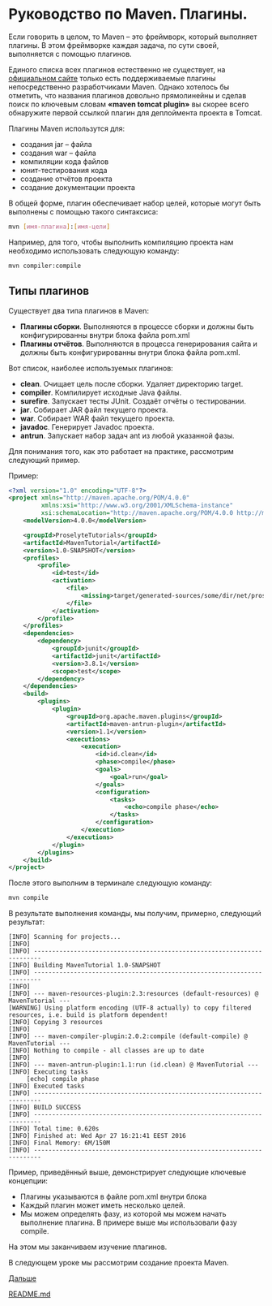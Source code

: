 # Руководство по Maven. Плагины.
Если говорить в целом, то Maven – это фреймворк, который выполняет плагины. В этом фреймворке каждая задача, по сути своей, выполняется с помощью плагинов.

Единого списка всех плагинов естественно не существует, на [официальном сайте](http://maven.apache.org/plugins/) только есть поддерживаемые плагины непосредственно разработчиками Maven. Однако хотелось бы отметить, что названия плагинов довольно прямолинейны и сделав поиск по ключевым словам **«maven tomcat plugin»** вы скорее всего обнаружите первой ссылкой плагин для деплоймента проекта в Tomcat.

Плагины Maven использутся для:
- создания jar – файла
- создания war – файла
- компиляции кода файлов
- юнит-тестирования кода
- создание отчётов проекта
- создание документации проекта

В общей форме, плагин обеспечивает набор целей, которые могут быть выполнены с помощью такого синтаксиса:

```sh
mvn [имя-плагина]:[имя-цели]
```

Например, для того, чтобы выполнить компиляцию проекта нам необходимо использовать следующую команду:

```sh
mvn compiler:compile
```

## Типы плагинов

Существует два типа плагинов в Maven:

- **Плагины сборки**. Выполняются в процессе сборки и должны быть конфигурированны внутри блока <build></build> файла pom.xml
- **Плагины отчётов**. Выполняются в процесса генерирования сайта и должны быть конфигурированны внутри блока <reporting></reporting> файла pom.xml.

Вот список, наиболее используемых плагинов:
- **clean**. Очищает цель после сборки. Удаляет директорию target.
- **compiler**. Компилирует исходные Java файлы.
- **surefire**. Запускает тесты JUnit. Создаёт отчёты о тестировании.
- **jar**. Собирает JAR файл текущего проекта.
- **war**. Собирает WAR файл текущего проекта.
- **javadoc**. Генерирует Javadoc проекта.
- **antrun**. Запускает набор задач ant из любой указанной фазы.

Для понимания того, как это работает на практике, рассмотрим следующий пример.

Пример:

```xml
<?xml version="1.0" encoding="UTF-8"?>
<project xmlns="http://maven.apache.org/POM/4.0.0"
         xmlns:xsi="http://www.w3.org/2001/XMLSchema-instance"
         xsi:schemaLocation="http://maven.apache.org/POM/4.0.0 http://maven.apache.org/xsd/maven-4.0.0.xsd">
    <modelVersion>4.0.0</modelVersion>

    <groupId>ProselyteTutorials</groupId>
    <artifactId>MavenTutorial</artifactId>
    <version>1.0-SNAPSHOT</version>
    <profiles>
        <profile>
            <id>test</id>
            <activation>
                <file>
                    <missing>target/generated-sources/some/dir/net/proselyte/maven</missing>
                </file>
            </activation>
        </profile>
    </profiles>
    <dependencies>
        <dependency>
            <groupId>junit</groupId>
            <artifactId>junit</artifactId>
            <version>3.8.1</version>
            <scope>test</scope>
        </dependency>
    </dependencies>
    <build>
        <plugins>
            <plugin>
                <groupId>org.apache.maven.plugins</groupId>
                <artifactId>maven-antrun-plugin</artifactId>
                <version>1.1</version>
                <executions>
                    <execution>
                        <id>id.clean</id>
                        <phase>compile</phase>
                        <goals>
                            <goal>run</goal>
                        </goals>
                        <configuration>
                            <tasks>
                                <echo>compile phase</echo>
                            </tasks>
                        </configuration>
                    </execution>
                </executions>
            </plugin>
        </plugins>
    </build>
</project>
```

После этого выполним в терминале следующую команду:

```sh
mvn compile
```

В результате выполнения команды, мы получим, примерно, следующий результат:

```log
[INFO] Scanning for projects...
[INFO]                                                                         
[INFO] ------------------------------------------------------------------------
[INFO] Building MavenTutorial 1.0-SNAPSHOT
[INFO] ------------------------------------------------------------------------
[INFO] 
[INFO] --- maven-resources-plugin:2.3:resources (default-resources) @ MavenTutorial ---
[WARNING] Using platform encoding (UTF-8 actually) to copy filtered resources, i.e. build is platform dependent!
[INFO] Copying 3 resources
[INFO] 
[INFO] --- maven-compiler-plugin:2.0.2:compile (default-compile) @ MavenTutorial ---
[INFO] Nothing to compile - all classes are up to date
[INFO] 
[INFO] --- maven-antrun-plugin:1.1:run (id.clean) @ MavenTutorial ---
[INFO] Executing tasks
     [echo] compile phase
[INFO] Executed tasks
[INFO] ------------------------------------------------------------------------
[INFO] BUILD SUCCESS
[INFO] ------------------------------------------------------------------------
[INFO] Total time: 0.620s
[INFO] Finished at: Wed Apr 27 16:21:41 EEST 2016
[INFO] Final Memory: 6M/150M
[INFO] ------------------------------------------------------------------------
```

Пример, приведённый выше, демонстрирует следующие ключевые концепции:

- Плагины указываются в файле pom.xml внутри блока <plugins></plugins>
- Каждый плагин может иметь несколько целей.
- Мы можем определять фазу, из которой мы можем начать выполнение плагина. В примере выше мы использовали фазу compile.

На этом мы заканчиваем изучение плагинов.

В следующем уроке мы рассмотрим создание проекта Maven.

[Дальше](project-creation.md)

[README.md](../../README.md)